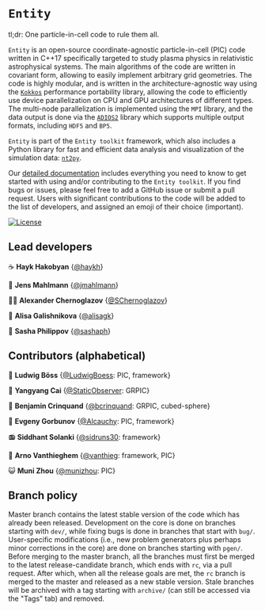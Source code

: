 # `Entity` 

tl;dr: One particle-in-cell code to rule them all. 

`Entity` is an open-source coordinate-agnostic particle-in-cell (PIC) code written in C++17 specifically targeted to study plasma physics in relativistic astrophysical systems. The main algorithms of the code are written in covariant form, allowing to easily implement arbitrary grid geometries. The code is highly modular, and is written in the architecture-agnostic way using the [`Kokkos`](https://kokkos.org/kokkos-core-wiki/) performance portability library, allowing the code to efficiently use device parallelization on CPU and GPU architectures of different types. The multi-node parallelization is implemented using the `MPI` library, and the data output is done via the [`ADIOS2`](https://github.com/ornladios/ADIOS2) library which supports multiple output formats, including `HDF5` and `BP5`.

`Entity` is part of the `Entity toolkit` framework, which also includes a Python library for fast and efficient data analysis and visualization of the simulation data: [`nt2py`](https://pypi.org/project/nt2py/).

Our [detailed documentation](https://entity-toolkit.github.io/) includes everything you need to know to get started with using and/or contributing to the `Entity toolkit`. If you find bugs or issues, please feel free to add a GitHub issue or submit a pull request. Users with significant contributions to the code will be added to the list of developers, and assigned an emoji of their choice (important).

[![License](https://img.shields.io/badge/License-BSD%203--Clause-blue.svg)](https://opensource.org/licenses/BSD-3-Clause)

## Lead developers

☕ __Hayk Hakobyan__ {[@haykh](https://github.com/haykh)}

🥔 __Jens Mahlmann__ {[@jmahlmann](https://github.com/jmahlmann)}

💁‍♂️ __Alexander Chernoglazov__ {[@SChernoglazov](https://github.com/SChernoglazov)}

🧋 __Alisa Galishnikova__ {[@alisagk](https://github.com/alisagk)}

🐬 __Sasha Philippov__ {[@sashaph](https://github.com/sashaph)}

## Contributors (alphabetical)

🎸 __Ludwig Böss__ {[@LudwigBoess](https://github.com/LudwigBoess): PIC, framework}

👀 __Yangyang Cai__ {[@StaticObserver](https://github.com/StaticObserver): GRPIC}

🍵 __Benjamin Crinquand__ {[@bcrinquand](https://github.com/bcrinquand): GRPIC, cubed-sphere}

🚂 __Evgeny Gorbunov__ {[@Alcauchy](https://github.com/Alcauchy): PIC, framework}

:radio: __Siddhant Solanki__ {[@sidruns30](https://github.com/sidruns30): framework}

🤷 __Arno Vanthieghem__ {[@vanthieg](https://github.com/vanthieg): framework, PIC}

😺 __Muni Zhou__ {[@munizhou](https://github.com/munizhou): PIC}

## Branch policy

Master branch contains the latest stable version of the code which has already been released. Development on the core is done on branches starting with `dev/`, while fixing bugs is done in branches that start with `bug/`. User-specific modifications (i.e., new problem generators plus perhaps minor corrections in the core) are done on branches starting with `pgen/`. Before merging to the master branch, all the branches must first be merged to the latest release-candidate branch, which ends with `rc`, via a pull request. After which, when all the release goals are met, the `rc` branch is merged to the master and released as a new stable version. Stale branches will be archived with a tag starting with `archive/` (can still be accessed via the "Tags" tab) and removed.
